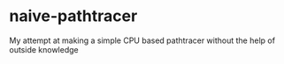 # naive-pathtracer
My attempt at making a simple CPU based pathtracer without the help of outside knowledge
